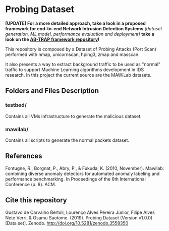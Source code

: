 # Probing Dataset
**[UPDATE] For a more detailed approach, take a look in a proposed framework for end-to-end Network Intrusion Detection Systems** *(dataset generation, ML model, performance evaluation and deployment)* **take a look on the [AB-TRAP framework repository](https://github.com/c2dc/AB-TRAP)!**

This repository is composed by a Dataset of Probing Attacks (Port Scan) performed with nmap, unicornscan, hping3, zmap and masscan.

It also presents a way to extract background traffic to be used as "normal" traffic to support Machine Learning algorithms development in IDS research. In this project the current source are the MAWILab datasets.

## Folders and Files Description

### testbed/
Contains all VMs infrastructure to generate the malicious dataset.

### mawilab/

Contains all scripts to generate the normal packets dataset.

## References

Fontugne, R., Borgnat, P., Abry, P., & Fukuda, K. (2010, November). Mawilab: combining diverse anomaly detectors for automated anomaly labeling and performance benchmarking. In Proceedings of the 6th International Conference (p. 8). ACM.

## Cite this repository

Gustavo de Carvalho Bertoli, Lourenço Alves Pereira Júnior, Filipe Alves Neto Verri, & Osamu Saotome. (2019). Probing Dataset (Version v1.0.0) [Data set]. Zenodo. http://doi.org/10.5281/zenodo.3558350

